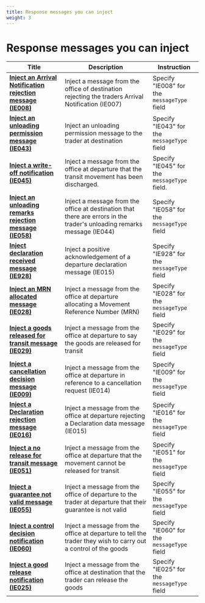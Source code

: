 ```yaml
---
title: Response messages you can inject
weight: 3
---
```


# Response messages you can inject

| **Title** | **Description** |**Instruction**|
|------|-------------|----|
|**[Inject an Arrival Notification rejection message (IE008)](https://developer.service.hmrc.gov.uk/api-documentation/docs/api/service/common-transit-convention-traders-test-support/1.0#_inject-a-fake-ncts-arrival-message_post_accordion)**|Inject a message from the office of destination rejecting the traders Arrival Notification (IE007) | Specify "IE008" for the `messageType` field |
|**[Inject an unloading permission message (IE043)](https://developer.service.hmrc.gov.uk/api-documentation/docs/api/service/common-transit-convention-traders-test-support/1.0#_inject-a-fake-ncts-arrival-message_post_accordion)**| Inject an unloading permission message to the trader at destination | Specify "IE043" for the `messageType` field |
|**[Inject a write-off notification (IE045)](https://developer.service.hmrc.gov.uk/api-documentation/docs/api/service/common-transit-convention-traders-test-support/1.0#_inject-a-fake-ncts-departure-message_post_accordion)**| Inject a message from the office at departure that the transit movement has been discharged. |Specify "IE045" for the `messageType` field. |
|**[Inject an unloading remarks rejection message (IE058)](https://developer.service.hmrc.gov.uk/api-documentation/docs/api/service/common-transit-convention-traders-test-support/1.0#_inject-a-fake-ncts-arrival-message_post_accordion)**| Inject a message from the office at destination that there are errors in the trader's unloading remarks message (IE044) | Specify "IE058" for the `messageType` field |
|**[Inject declaration received message (IE928)](https://developer.service.hmrc.gov.uk/api-documentation/docs/api/service/common-transit-convention-traders-test-support/1.0#_inject-a-fake-ncts-departure-message_post_accordion)**| Inject a positive acknowledgement of a departure declaration message (IE015) | Specify "IE928" for the `messageType` field |
|**[Inject an MRN allocated message (IE028)](https://developer.service.hmrc.gov.uk/api-documentation/docs/api/service/common-transit-convention-traders-test-support/1.0#_inject-a-fake-ncts-departure-message_post_accordion)**| Inject a message from the office at departure allocating a Movement Reference Number (MRN)| Specify "IE028" for the `messageType` field |
|**[Inject a goods released for transit message (IE029)](https://developer.service.hmrc.gov.uk/api-documentation/docs/api/service/common-transit-convention-traders-test-support/1.0#_inject-a-fake-ncts-departure-message_post_accordion)**| Inject a message from the office at departure to say the goods are released for transit | Specify "IE029" for the `messageType` field |
|**[Inject a cancellation decision message (IE009)](https://developer.service.hmrc.gov.uk/api-documentation/docs/api/service/common-transit-convention-traders-test-support/1.0#_inject-a-fake-ncts-departure-message_post_accordion)**| Inject a message from the office at departure in reference to a cancellation request (IE014)| Specify "IE009" for the `messageType` field |
|**[Inject a Declaration rejection message (IE016)](https://developer.service.hmrc.gov.uk/api-documentation/docs/api/service/common-transit-convention-traders-test-support/1.0#_inject-a-fake-ncts-departure-message_post_accordion)**| Inject a message from the office at departure rejecting a Declaration data message (IE015)| Specify "IE016" for the `messageType` field |
|**[Inject a no release for transit message (IE051)](https://developer.service.hmrc.gov.uk/api-documentation/docs/api/service/common-transit-convention-traders-test-support/1.0#_inject-a-fake-ncts-departure-message_post_accordion)**| Inject a message from the office at departure that the movement cannot be released for transit | Specify "IE051" for the `messageType` field |
|**[Inject a guarantee not valid message (IE055)](https://developer.service.hmrc.gov.uk/api-documentation/docs/api/service/common-transit-convention-traders-test-support/1.0#_inject-a-fake-ncts-departure-message_post_accordion)**| Inject a message from the office of departure to the trader at departure that their guarantee is not valid | Specify "IE055" for the `messageType` field |
|**[Inject a control decision notification (IE060)](https://developer.service.hmrc.gov.uk/api-documentation/docs/api/service/common-transit-convention-traders-test-support/1.0#_inject-a-fake-ncts-departure-message_post_accordion)**| Inject a message from the office at departure to tell the trader they wish to carry out a control of the goods | Specify "IE060" for the `messageType` field |
|**[Inject a good release notification (IE025)](https://developer.service.hmrc.gov.uk/api-documentation/docs/api/service/common-transit-convention-traders-test-support/1.0#_inject-a-fake-ncts-arrival-message_post_accordion)**| Inject a message from the office at destination that the trader can release the goods | Specify "IE025" for the `messageType` field |
